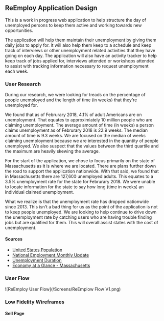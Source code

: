 ## ReEmploy Application Design

This is a work in progress web application to help structure the day of unemployed persons to keep them active and working towards new opportunities.

The application will help them maintain their unemployment by giving them daily jobs to apply for. It will also help them keep to a schedule and keep track of interviews or other unemployment related activities that they have going on each day. The application will also have an activity tracker to help keep track of jobs applied for, interviews attended or workshops attended to assist with tracking information necessary to request unemployment each week.


### User Research

During our research, we were looking for treads on the percentage of people unemployed and the length of time (in weeks) that they're unemployed for.

We found that as of Februrary 2018, 4.1% of adult Americans are on unemployment. That equates to approximiately 10 million people who are claiming unemployment. The average amount of time (in weeks) a person claims unemployment as of Februrary 2018 is 22.9 weeks. The median amount of time is 9.3 weeks. We are focused on the median of weeks claiming unemployment because we are interested in the quantity of people unemployed. We also suspect that the values between the third quartile and the maximum are heavily skewing the average. 

For the start of the application, we chose to focus primarily on the state of Massachusetts as it is where we are located. There are plans further down the road to support the application nationwide. With that said, we found that in Massachusetts there are 127,600 unemployed adults. This equates to a 3.5% unemployment rate for the state for Februrary 2018. We were unable to locate information for the state to say how long (time in weeks) an individual claimed unemployment.

What we realize is that the unemployment rate has dropped nationwide since 2013. This isn't a bad thing for us as the point of the application is not to keep people unemployed. We are looking to help continue to drive down the unemployment rate by catching users who are having trouble finding jobs but are qualified for them. This will overall assist states with the cost of unemployment.

#### Sources

* [United States Population](http://worldpopulationreview.com/countries/united-states-population/) 
* [National Employment Monthly Update](http://www.ncsl.org/research/labor-and-employment/national-employment-monthly-update.aspx) 
* [Unemployment Duration](http://www.deptofnumbers.com/unemployment/duration/) 
* [Economy at a Glance - Massachusetts](https://www.bls.gov/eag/eag.ma.htm) 


### User Flow

![ReEmploy User Flow](/Screens/ReEmplow Flow V1.png)

### Low Fidelity Wireframes

#### Sell Page

